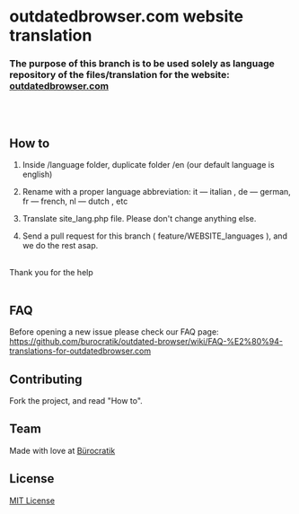 # outdatedbrowser.com website translation 

### The purpose of this branch is to be used solely as language repository of the files/translation for the website: [outdatedbrowser.com](http://outdatedbrowser.com)
<br><br>



## How to


1. Inside /language folder, duplicate folder /en (our default language is english)

2. Rename with a proper language abbreviation: it — italian , de — german, fr — french, nl — dutch , etc


3. Translate site_lang.php file. Please don't change anything else.




4. Send a pull request for this branch ( feature/WEBSITE_languages ), and we do the rest asap.


<br>
Thank you for the help 
<br><br>

## FAQ

Before opening a new issue please check our FAQ page: https://github.com/burocratik/outdated-browser/wiki/FAQ-%E2%80%94-translations-for-outdatedbrowser.com

## Contributing

Fork the project, and read "How to".


## Team

Made with love at [Bürocratik](http://burocratik.com)


## License

[MIT License](http://zenorocha.mit-license.org/)
